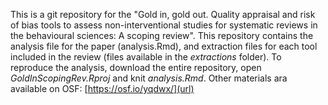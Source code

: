 This is a git repository for the "Gold in, gold out. Quality appraisal and risk of bias tools to assess non-interventional studies for systematic reviews in the behavioural sciences: A scoping review". This repository contains the analysis file for the paper (analysis.Rmd), and extraction files for each tool included in the review (files available in the _extractions_ folder). To reproduce the analysis, download the entire repository, open _GoldInScopingRev.Rproj_ and knit _analysis.Rmd_. Other materials ara available on OSF: [https://osf.io/yqdwx/](url)
